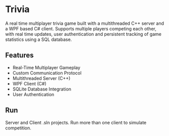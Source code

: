 # Trivia

A real time multiplayer trivia game built with a multithreaded C++ server and a WPF based C# client. 
Supports multiple players competing each other, with real time updates, user authentication and persistent tracking of game statistics using a SQL database.

## Features

- Real-Time Multiplayer Gameplay
- Custom Communication Protocol
- Multithreaded Server (C++)
- WPF Client (C#)
- SQLite Database Integration
- User Authentication

## Run
Server and Client .sln projects. Run more than one client to simulate competition.

